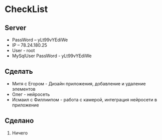 # CheckList

## Server

- PassWord – yLt99vYEdiWe
- IP – 78.24.180.25
- User - root
- MySqlUser PassWord - yLt99vYEdiWe

## Сделать

- Митя с Егором - Дизайн приложения, добавление и удаление элементов
- Олег - нейросеть
- Исмаил с Филлиипом - работа с камерой, интеграция нейросети в приложение

## Сделано

1. Ничего
